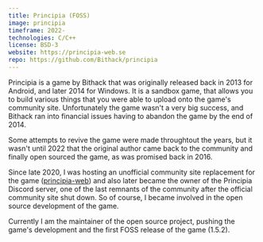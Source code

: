 ```yaml
---
title: Principia (FOSS)
image: principia
timeframe: 2022-
technologies: C/C++
license: BSD-3
website: https://principia-web.se
repo: https://github.com/Bithack/principia
---
```


Principia is a game by Bithack that was originally released back in 2013 for Android, and later 2014 for Windows. It is a sandbox game, that allows you to build various things that you were able to upload onto the game's community site. Unfortunately the game wasn't a very big success, and Bithack ran into financial issues having to abandon the game by the end of 2014.

Some attempts to revive the game were made throughtout the years, but it wasn't until 2022 that the original author came back to the community and finally open sourced the game, as was promised back in 2016.

Since late 2020, I was hosting an unofficial community site replacement for the game ([principia-web](/projects/principia-web/)) and also later became the owner of the Principia Discord server, one of the last remnants of the community after the official community site shut down. So of course, I became involved in the open source development of the game.

Currently I am the maintainer of the open source project, pushing the game's development and the first FOSS release of the game (1.5.2).
